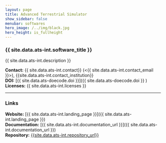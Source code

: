 ```yaml
---
layout: page
title: Advanced Terrestrial Simulator
show_sidebar: false
menubar: softwares
hero_image: /../img/black.jpg
hero_height: is_fullheight
---
```


### {{ site.data.ats-int.software_title }} [<i class="fas fa-book"></i>]({{site.data.ats-int.landing_page}}) [<i class="fab fa-github"></i>]({{site.data.ats-int.repository_url}})

{{ site.data.ats-int.description }} 

**Contact:** {{ site.data.ats-int.contact}} (<{{ site.data.ats-int.contact_email }}>), {{site.data.ats-int.contact_institution}} <br>
**DOI:**  [{{ site.data.ats-doecode.doi }}]({{ site.data.ats-doecode.doi }} ) <br>
**Licenses:**  {{ site.data.ats-int.licenses }} <br>

***

### Links

**Website:** [{{ site.data.ats-int.landing_page }}]({{ site.data.ats-int.landing_page }}) <br>
**Documentation:** [{{ site.data.ats-int.documentation_url }}]({{ site.data.ats-int.documentation_url }}) <br>
**Repository:** [{{site.data.ats-int.repository_url}}]( {{site.data.ats-int.repository_url}} ) <br>
